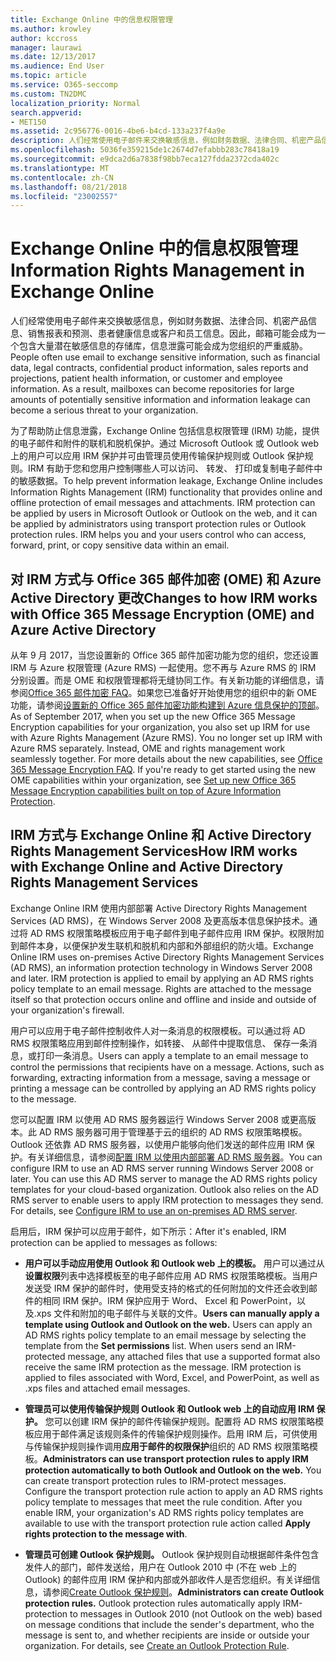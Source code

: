 ```yaml
---
title: Exchange Online 中的信息权限管理
ms.author: krowley
author: kccross
manager: laurawi
ms.date: 12/13/2017
ms.audience: End User
ms.topic: article
ms.service: O365-seccomp
ms.custom: TN2DMC
localization_priority: Normal
search.appverid:
- MET150
ms.assetid: 2c956776-0016-4be6-b4cd-133a237f4a9e
description: 人们经常使用电子邮件来交换敏感信息，例如财务数据、法律合同、机密产品信息、销售报表和预测、患者健康信息或客户和员工信息。因此，邮箱可能会成为一个包含大量潜在敏感信息的存储库，信息泄露可能会成为您组织的严重威胁。
ms.openlocfilehash: 5036fe359215de1c2674d7efabbb283c78418a19
ms.sourcegitcommit: e9dca2d6a7838f98bb7eca127fdda2372cda402c
ms.translationtype: MT
ms.contentlocale: zh-CN
ms.lasthandoff: 08/21/2018
ms.locfileid: "23002557"
---
```

# <a name="information-rights-management-in-exchange-online"></a><span data-ttu-id="c39c1-104">Exchange Online 中的信息权限管理</span><span class="sxs-lookup"><span data-stu-id="c39c1-104">Information Rights Management in Exchange Online</span></span>

<span data-ttu-id="c39c1-p102">人们经常使用电子邮件来交换敏感信息，例如财务数据、法律合同、机密产品信息、销售报表和预测、患者健康信息或客户和员工信息。因此，邮箱可能会成为一个包含大量潜在敏感信息的存储库，信息泄露可能会成为您组织的严重威胁。</span><span class="sxs-lookup"><span data-stu-id="c39c1-p102">People often use email to exchange sensitive information, such as financial data, legal contracts, confidential product information, sales reports and projections, patient health information, or customer and employee information. As a result, mailboxes can become repositories for large amounts of potentially sensitive information and information leakage can become a serious threat to your organization.</span></span>
  
<span data-ttu-id="c39c1-p103">为了帮助防止信息泄露，Exchange Online 包括信息权限管理 (IRM) 功能，提供的电子邮件和附件的联机和脱机保护。通过 Microsoft Outlook 或 Outlook web 上的用户可以应用 IRM 保护并可由管理员使用传输保护规则或 Outlook 保护规则。IRM 有助于您和您用户控制哪些人可以访问、 转发、 打印或复制电子邮件中的敏感数据。</span><span class="sxs-lookup"><span data-stu-id="c39c1-p103">To help prevent information leakage, Exchange Online includes Information Rights Management (IRM) functionality that provides online and offline protection of email messages and attachments. IRM protection can be applied by users in Microsoft Outlook or Outlook on the web, and it can be applied by administrators using transport protection rules or Outlook protection rules. IRM helps you and your users control who can access, forward, print, or copy sensitive data within an email.</span></span>
  
## <a name="changes-to-how-irm-works-with-office-365-message-encryption-ome-and-azure-active-directory"></a><span data-ttu-id="c39c1-110">对 IRM 方式与 Office 365 邮件加密 (OME) 和 Azure Active Directory 更改</span><span class="sxs-lookup"><span data-stu-id="c39c1-110">Changes to how IRM works with Office 365 Message Encryption (OME) and Azure Active Directory</span></span>

<span data-ttu-id="c39c1-p104">从年 9 月 2017，当您设置新的 Office 365 邮件加密功能为您的组织，您还设置 IRM 与 Azure 权限管理 (Azure RMS) 一起使用。您不再与 Azure RMS 的 IRM 分别设置。而是 OME 和权限管理都将无缝协同工作。有关新功能的详细信息，请参阅[Office 365 邮件加密 FAQ](https://support.office.com/article/0432dce9-d9b6-4e73-8a13-4a932eb0081e)。如果您已准备好开始使用您的组织中的新 OME 功能，请参阅[设置新的 Office 365 邮件加密功能构建到 Azure 信息保护的顶部](https://support.office.com/article/7ff0c040-b25c-4378-9904-b1b50210d00e)。</span><span class="sxs-lookup"><span data-stu-id="c39c1-p104">As of September 2017, when you set up the new Office 365 Message Encryption capabilities for your organization, you also set up IRM for use with Azure Rights Management (Azure RMS). You no longer set up IRM with Azure RMS separately. Instead, OME and rights management work seamlessly together. For more details about the new capabilities, see [Office 365 Message Encryption FAQ](https://support.office.com/article/0432dce9-d9b6-4e73-8a13-4a932eb0081e). If you're ready to get started using the new OME capabilities within your organization, see [Set up new Office 365 Message Encryption capabilities built on top of Azure Information Protection](https://support.office.com/article/7ff0c040-b25c-4378-9904-b1b50210d00e).</span></span>
  
## <a name="how-irm-works-with-exchange-online-and-active-directory-rights-management-services"></a><span data-ttu-id="c39c1-116">IRM 方式与 Exchange Online 和 Active Directory Rights Management Services</span><span class="sxs-lookup"><span data-stu-id="c39c1-116">How IRM works with Exchange Online and Active Directory Rights Management Services</span></span>

<span data-ttu-id="c39c1-p105">Exchange Online IRM 使用内部部署 Active Directory Rights Management Services (AD RMS)，在 Windows Server 2008 及更高版本信息保护技术。通过将 AD RMS 权限策略模板应用于电子邮件到电子邮件应用 IRM 保护。权限附加到邮件本身，以便保护发生联机和脱机和内部和外部组织的防火墙。</span><span class="sxs-lookup"><span data-stu-id="c39c1-p105">Exchange Online IRM uses on-premises Active Directory Rights Management Services (AD RMS), an information protection technology in Windows Server 2008 and later. IRM protection is applied to email by applying an AD RMS rights policy template to an email message. Rights are attached to the message itself so that protection occurs online and offline and inside and outside of your organization's firewall.</span></span>
  
<span data-ttu-id="c39c1-p106">用户可以应用于电子邮件控制收件人对一条消息的权限模板。可以通过将 AD RMS 权限策略应用到邮件控制操作，如转接、 从邮件中提取信息、 保存一条消息，或打印一条消息。</span><span class="sxs-lookup"><span data-stu-id="c39c1-p106">Users can apply a template to an email message to control the permissions that recipients have on a message. Actions, such as forwarding, extracting information from a message, saving a message or printing a message can be controlled by applying an AD RMS rights policy to the message.</span></span>
  
<span data-ttu-id="c39c1-p107">您可以配置 IRM 以使用 AD RMS 服务器运行 Windows Server 2008 或更高版本。此 AD RMS 服务器可用于管理基于云的组织的 AD RMS 权限策略模板。Outlook 还依靠 AD RMS 服务器，以使用户能够向他们发送的邮件应用 IRM 保护。有关详细信息，请参阅[配置 IRM 以使用内部部署 AD RMS 服务器](configure-irm-to-use-an-on-premises-ad-rms-server.md)。</span><span class="sxs-lookup"><span data-stu-id="c39c1-p107">You can configure IRM to use an AD RMS server running Windows Server 2008 or later. You can use this AD RMS server to manage the AD RMS rights policy templates for your cloud-based organization. Outlook also relies on the AD RMS server to enable users to apply IRM protection to messages they send. For details, see [Configure IRM to use an on-premises AD RMS server](configure-irm-to-use-an-on-premises-ad-rms-server.md).</span></span> 
  
<span data-ttu-id="c39c1-126">启用后，IRM 保护可以应用于邮件，如下所示：</span><span class="sxs-lookup"><span data-stu-id="c39c1-126">After it's enabled, IRM protection can be applied to messages as follows:</span></span>
  
- <span data-ttu-id="c39c1-p108">**用户可以手动应用使用 Outlook 和 Outlook web 上的模板。** 用户可以通过从**设置权限**列表中选择模板至的电子邮件应用 AD RMS 权限策略模板。当用户发送受 IRM 保护的邮件时，使用受支持的格式的任何附加的文件还会收到邮件的相同 IRM 保护。IRM 保护应用于 Word、 Excel 和 PowerPoint，以及.xps 文件和附加的电子邮件与关联的文件。</span><span class="sxs-lookup"><span data-stu-id="c39c1-p108">**Users can manually apply a template using Outlook and Outlook on the web.** Users can apply an AD RMS rights policy template to an email message by selecting the template from the **Set permissions** list. When users send an IRM-protected message, any attached files that use a supported format also receive the same IRM protection as the message. IRM protection is applied to files associated with Word, Excel, and PowerPoint, as well as .xps files and attached email messages.</span></span> 
    
- <span data-ttu-id="c39c1-p109">**管理员可以使用传输保护规则 Outlook 和 Outlook web 上的自动应用 IRM 保护。** 您可以创建 IRM 保护的邮件传输保护规则。配置将 AD RMS 权限策略模板应用于邮件满足该规则条件的传输保护规则操作。启用 IRM 后，可供使用与传输保护规则操作调用**应用于邮件的权限保护**组织的 AD RMS 权限策略模板。</span><span class="sxs-lookup"><span data-stu-id="c39c1-p109">**Administrators can use transport protection rules to apply IRM protection automatically to both Outlook and Outlook on the web.** You can create transport protection rules to IRM-protect messages. Configure the transport protection rule action to apply an AD RMS rights policy template to messages that meet the rule condition. After you enable IRM, your organization's AD RMS rights policy templates are available to use with the transport protection rule action called **Apply rights protection to the message with**.</span></span>
    
- <span data-ttu-id="c39c1-p110">**管理员可创建 Outlook 保护规则。** Outlook 保护规则自动根据邮件条件包含发件人的部门，邮件发送给，用户在 Outlook 2010 中 (不在 web 上的 Outlook) 的邮件应用 IRM 保护和内部或外部收件人是否您组织。有关详细信息，请参阅[Create Outlook 保护规则](http://technet.microsoft.com/library/da64750d-faaf-44de-ad8c-888eba7fbdbf.aspx)。</span><span class="sxs-lookup"><span data-stu-id="c39c1-p110">**Administrators can create Outlook protection rules.** Outlook protection rules automatically apply IRM-protection to messages in Outlook 2010 (not Outlook on the web) based on message conditions that include the sender's department, who the message is sent to, and whether recipients are inside or outside your organization. For details, see [Create an Outlook Protection Rule](http://technet.microsoft.com/library/da64750d-faaf-44de-ad8c-888eba7fbdbf.aspx).</span></span>
    

